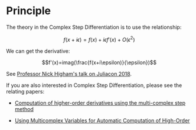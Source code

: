 # Principle

The theory in the Complex Step Differentiation is to use the relationship:

```math
f(x+i\epsilon)=f(x)+i\epsilon f'(x)+O(\epsilon^2)
```

We can get the derivative:

```math
f'(x)=imag(\frac{f(x+i\epsilon)}{\epsilon})
```

See [Professor Nick Higham's talk on Juliacon 2018](https://www.youtube.com/watch?v=Q9OLOqEhc64).

If you are also interested in Complex Step Differentiation, please see the relating papers:
* [Computation of higher-order derivatives using the multi-complex step method](https://folk.ntnu.no/preisig/HAP_Specials/AdvancedSimulation_files/2014/AdvSim-2014__Verheule_Adrian_Complex_differenetiation.pdf)

* [Using Multicomplex Variables for Automatic Computation of High-Order](https://www.researchgate.net/publication/240637774_Using_Multicomplex_Variables_for_Automatic_Computation_of_High-Order_Derivatives)